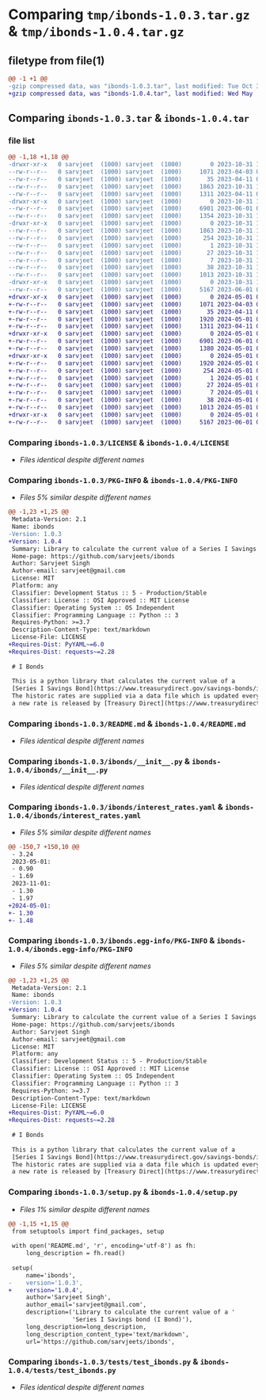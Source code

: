 # Comparing `tmp/ibonds-1.0.3.tar.gz` & `tmp/ibonds-1.0.4.tar.gz`

## filetype from file(1)

```diff
@@ -1 +1 @@
-gzip compressed data, was "ibonds-1.0.3.tar", last modified: Tue Oct 31 14:58:17 2023, max compression
+gzip compressed data, was "ibonds-1.0.4.tar", last modified: Wed May  1 03:39:46 2024, max compression
```

## Comparing `ibonds-1.0.3.tar` & `ibonds-1.0.4.tar`

### file list

```diff
@@ -1,18 +1,18 @@
-drwxr-xr-x   0 sarvjeet  (1000) sarvjeet  (1000)        0 2023-10-31 14:58:17.186040 ibonds-1.0.3/
--rw-r--r--   0 sarvjeet  (1000) sarvjeet  (1000)     1071 2023-04-03 03:32:07.000000 ibonds-1.0.3/LICENSE
--rw-r--r--   0 sarvjeet  (1000) sarvjeet  (1000)       35 2023-04-11 04:27:26.000000 ibonds-1.0.3/MANIFEST.in
--rw-r--r--   0 sarvjeet  (1000) sarvjeet  (1000)     1863 2023-10-31 14:58:17.186040 ibonds-1.0.3/PKG-INFO
--rw-r--r--   0 sarvjeet  (1000) sarvjeet  (1000)     1311 2023-04-11 04:42:03.000000 ibonds-1.0.3/README.md
-drwxr-xr-x   0 sarvjeet  (1000) sarvjeet  (1000)        0 2023-10-31 14:58:17.186040 ibonds-1.0.3/ibonds/
--rw-r--r--   0 sarvjeet  (1000) sarvjeet  (1000)     6901 2023-06-01 03:32:08.000000 ibonds-1.0.3/ibonds/__init__.py
--rw-r--r--   0 sarvjeet  (1000) sarvjeet  (1000)     1354 2023-10-31 14:55:36.000000 ibonds-1.0.3/ibonds/interest_rates.yaml
-drwxr-xr-x   0 sarvjeet  (1000) sarvjeet  (1000)        0 2023-10-31 14:58:17.186040 ibonds-1.0.3/ibonds.egg-info/
--rw-r--r--   0 sarvjeet  (1000) sarvjeet  (1000)     1863 2023-10-31 14:58:17.000000 ibonds-1.0.3/ibonds.egg-info/PKG-INFO
--rw-r--r--   0 sarvjeet  (1000) sarvjeet  (1000)      254 2023-10-31 14:58:17.000000 ibonds-1.0.3/ibonds.egg-info/SOURCES.txt
--rw-r--r--   0 sarvjeet  (1000) sarvjeet  (1000)        1 2023-10-31 14:58:17.000000 ibonds-1.0.3/ibonds.egg-info/dependency_links.txt
--rw-r--r--   0 sarvjeet  (1000) sarvjeet  (1000)       27 2023-10-31 14:58:17.000000 ibonds-1.0.3/ibonds.egg-info/requires.txt
--rw-r--r--   0 sarvjeet  (1000) sarvjeet  (1000)        7 2023-10-31 14:58:17.000000 ibonds-1.0.3/ibonds.egg-info/top_level.txt
--rw-r--r--   0 sarvjeet  (1000) sarvjeet  (1000)       38 2023-10-31 14:58:17.186040 ibonds-1.0.3/setup.cfg
--rw-r--r--   0 sarvjeet  (1000) sarvjeet  (1000)     1013 2023-10-31 14:58:00.000000 ibonds-1.0.3/setup.py
-drwxr-xr-x   0 sarvjeet  (1000) sarvjeet  (1000)        0 2023-10-31 14:58:17.186040 ibonds-1.0.3/tests/
--rw-r--r--   0 sarvjeet  (1000) sarvjeet  (1000)     5167 2023-06-01 03:10:53.000000 ibonds-1.0.3/tests/test_ibonds.py
+drwxr-xr-x   0 sarvjeet  (1000) sarvjeet  (1000)        0 2024-05-01 03:39:46.462133 ibonds-1.0.4/
+-rw-r--r--   0 sarvjeet  (1000) sarvjeet  (1000)     1071 2023-04-03 03:32:07.000000 ibonds-1.0.4/LICENSE
+-rw-r--r--   0 sarvjeet  (1000) sarvjeet  (1000)       35 2023-04-11 04:27:26.000000 ibonds-1.0.4/MANIFEST.in
+-rw-r--r--   0 sarvjeet  (1000) sarvjeet  (1000)     1920 2024-05-01 03:39:46.462133 ibonds-1.0.4/PKG-INFO
+-rw-r--r--   0 sarvjeet  (1000) sarvjeet  (1000)     1311 2023-04-11 04:42:03.000000 ibonds-1.0.4/README.md
+drwxr-xr-x   0 sarvjeet  (1000) sarvjeet  (1000)        0 2024-05-01 03:39:46.462133 ibonds-1.0.4/ibonds/
+-rw-r--r--   0 sarvjeet  (1000) sarvjeet  (1000)     6901 2023-06-01 03:32:08.000000 ibonds-1.0.4/ibonds/__init__.py
+-rw-r--r--   0 sarvjeet  (1000) sarvjeet  (1000)     1380 2024-05-01 03:21:19.000000 ibonds-1.0.4/ibonds/interest_rates.yaml
+drwxr-xr-x   0 sarvjeet  (1000) sarvjeet  (1000)        0 2024-05-01 03:39:46.462133 ibonds-1.0.4/ibonds.egg-info/
+-rw-r--r--   0 sarvjeet  (1000) sarvjeet  (1000)     1920 2024-05-01 03:39:46.000000 ibonds-1.0.4/ibonds.egg-info/PKG-INFO
+-rw-r--r--   0 sarvjeet  (1000) sarvjeet  (1000)      254 2024-05-01 03:39:46.000000 ibonds-1.0.4/ibonds.egg-info/SOURCES.txt
+-rw-r--r--   0 sarvjeet  (1000) sarvjeet  (1000)        1 2024-05-01 03:39:46.000000 ibonds-1.0.4/ibonds.egg-info/dependency_links.txt
+-rw-r--r--   0 sarvjeet  (1000) sarvjeet  (1000)       27 2024-05-01 03:39:46.000000 ibonds-1.0.4/ibonds.egg-info/requires.txt
+-rw-r--r--   0 sarvjeet  (1000) sarvjeet  (1000)        7 2024-05-01 03:39:46.000000 ibonds-1.0.4/ibonds.egg-info/top_level.txt
+-rw-r--r--   0 sarvjeet  (1000) sarvjeet  (1000)       38 2024-05-01 03:39:46.462133 ibonds-1.0.4/setup.cfg
+-rw-r--r--   0 sarvjeet  (1000) sarvjeet  (1000)     1013 2024-05-01 03:25:26.000000 ibonds-1.0.4/setup.py
+drwxr-xr-x   0 sarvjeet  (1000) sarvjeet  (1000)        0 2024-05-01 03:39:46.462133 ibonds-1.0.4/tests/
+-rw-r--r--   0 sarvjeet  (1000) sarvjeet  (1000)     5167 2023-06-01 03:10:53.000000 ibonds-1.0.4/tests/test_ibonds.py
```

### Comparing `ibonds-1.0.3/LICENSE` & `ibonds-1.0.4/LICENSE`

 * *Files identical despite different names*

### Comparing `ibonds-1.0.3/PKG-INFO` & `ibonds-1.0.4/PKG-INFO`

 * *Files 5% similar despite different names*

```diff
@@ -1,23 +1,25 @@
 Metadata-Version: 2.1
 Name: ibonds
-Version: 1.0.3
+Version: 1.0.4
 Summary: Library to calculate the current value of a Series I Savings bond (I Bond)
 Home-page: https://github.com/sarvjeets/ibonds
 Author: Sarvjeet Singh
 Author-email: sarvjeet@gmail.com
 License: MIT
 Platform: any
 Classifier: Development Status :: 5 - Production/Stable
 Classifier: License :: OSI Approved :: MIT License
 Classifier: Operating System :: OS Independent
 Classifier: Programming Language :: Python :: 3
 Requires-Python: >=3.7
 Description-Content-Type: text/markdown
 License-File: LICENSE
+Requires-Dist: PyYAML~=6.0
+Requires-Dist: requests~=2.28
 
 # I Bonds
 
 This is a python library that calculates the current value of a
 [Series I Savings Bond](https://www.treasurydirect.gov/savings-bonds/i-bonds/).
 The historic rates are supplied via a data file which is updated every time
 a new rate is released by [Treasury Direct](https://www.treasurydirect.gov/).
```

### Comparing `ibonds-1.0.3/README.md` & `ibonds-1.0.4/README.md`

 * *Files identical despite different names*

### Comparing `ibonds-1.0.3/ibonds/__init__.py` & `ibonds-1.0.4/ibonds/__init__.py`

 * *Files identical despite different names*

### Comparing `ibonds-1.0.3/ibonds/interest_rates.yaml` & `ibonds-1.0.4/ibonds/interest_rates.yaml`

 * *Files 5% similar despite different names*

```diff
@@ -150,7 +150,10 @@
 - 3.24
 2023-05-01:
 - 0.90
 - 1.69
 2023-11-01:
 - 1.30
 - 1.97
+2024-05-01:
+- 1.30
+- 1.48
```

### Comparing `ibonds-1.0.3/ibonds.egg-info/PKG-INFO` & `ibonds-1.0.4/ibonds.egg-info/PKG-INFO`

 * *Files 5% similar despite different names*

```diff
@@ -1,23 +1,25 @@
 Metadata-Version: 2.1
 Name: ibonds
-Version: 1.0.3
+Version: 1.0.4
 Summary: Library to calculate the current value of a Series I Savings bond (I Bond)
 Home-page: https://github.com/sarvjeets/ibonds
 Author: Sarvjeet Singh
 Author-email: sarvjeet@gmail.com
 License: MIT
 Platform: any
 Classifier: Development Status :: 5 - Production/Stable
 Classifier: License :: OSI Approved :: MIT License
 Classifier: Operating System :: OS Independent
 Classifier: Programming Language :: Python :: 3
 Requires-Python: >=3.7
 Description-Content-Type: text/markdown
 License-File: LICENSE
+Requires-Dist: PyYAML~=6.0
+Requires-Dist: requests~=2.28
 
 # I Bonds
 
 This is a python library that calculates the current value of a
 [Series I Savings Bond](https://www.treasurydirect.gov/savings-bonds/i-bonds/).
 The historic rates are supplied via a data file which is updated every time
 a new rate is released by [Treasury Direct](https://www.treasurydirect.gov/).
```

### Comparing `ibonds-1.0.3/setup.py` & `ibonds-1.0.4/setup.py`

 * *Files 1% similar despite different names*

```diff
@@ -1,15 +1,15 @@
 from setuptools import find_packages, setup
 
 with open('README.md', 'r', encoding='utf-8') as fh:
     long_description = fh.read()
 
 setup(
     name='ibonds',
-    version='1.0.3',
+    version='1.0.4',
     author='Sarvjeet Singh',
     author_email='sarvjeet@gmail.com',
     description=('Library to calculate the current value of a '
                  'Series I Savings bond (I Bond)'),
     long_description=long_description,
     long_description_content_type='text/markdown',
     url='https://github.com/sarvjeets/ibonds',
```

### Comparing `ibonds-1.0.3/tests/test_ibonds.py` & `ibonds-1.0.4/tests/test_ibonds.py`

 * *Files identical despite different names*

